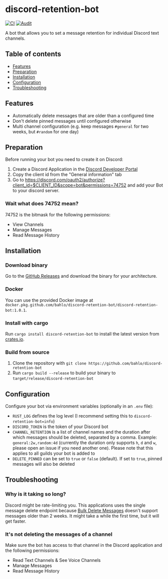 # discord-retention-bot 
[![CI](https://github.com/bahlo/discord-retention-bot/workflows/CI/badge.svg)](https://github.com/bahlo/discord-retention-bot/actions?query=workflow%3ACI)
[![Audit](https://github.com/bahlo/discord-retention-bot/workflows/Audit/badge.svg)](https://github.com/bahlo/discord-retention-bot/actions?query=workflow%3AAudit)

A bot that allows you to set a message retention for individual Discord text 
channels.

## Table of contents
* [Features](#Features)
* [Preparation](#Preparation)
* [Installation](#Installation)
* [Configuration](#Configuration)
* [Troubleshooting](#Troubleshooting)

## Features
* Automatically delete messages that are older than a configured time
* Don't delete pinned messages until configured otherwise
* Multi channel configuration (e.g. keep messages `#general` for two weeks, but 
  `#random` for one day)

## Preparation
Before running your bot you need to create it on Discord:

1. Create a Discord Application in the 
   [Discord Developer Portal](https://discord.com/developers/applications)
2. Copy the client id from the "General information" tab
3. Go to <https://discord.com/oauth2/authorize?client_id=$CLIENT_ID&scope=bot&permissions=74752>
   and add your Bot to your discord server.

### Wait what does 74752 mean?
74752 is the bitmask for the following permissions:
* View Channels
* Manage Messages
* Read Message History

## Installation

### Download binary
Go to the [GitHub Releases](https://github.com/bahlo/discord-retention-bot/releases)
and download the binary for your architecture.

### Docker
You can use the provided Docker image at
`docker.pkg.github.com/bahlo/discord-retention-bot/discord-retention-bot:1.0.1`.

### Install with cargo
Run `cargo install discord-retention-bot` to install the latest version from 
[crates.io](https://crates.io).

### Build from source
1. Clone the repository with 
   `git clone https://github.com/bahlo/discord-retention-bot`
2. Run `cargo build --release` to build your binary to 
   `target/release/discord-retention-bot`

## Configuration

Configure your bot via environment variables (optionally in an `.env` file):

* `RUST_LOG` defines the log level (I recommend setting this to 
  `discord-retention-bot=info`)
* `DISCORD_TOKEN` is the token of your Discord bot
* `CHANNEL_RETENTION` is a list of channel names and the duration after which
  messages should be deleted, separated by a comma. 
  Example: `general:2w,random:4d` 
  (currently the duration only supports `h`, `d` and `w`, please open an issue 
  if you need another one). Please note that this applies to all guilds your
  bot is added to
* `DELETE_PINNED` can be set to `true` or `false` (default). If set to `true`, 
  pinned messages will also be deleted

## Troubleshooting
### Why is it taking so long?
Discord might be rate-limiting you. This applications uses the single message
delete endpoint because [Bulk Delete Messages](https://discord.com/developers/docs/resources/channel#bulk-delete-messages) doesn't support messages older than 2 weeks. 
It might take a while the first time, but it will get faster.

### It's not deleting the messages of a channel
Make sure the bot has access to that channel in the Discord application and the 
following permissions:
* Read Text Channels & See Voice Channels
* Manage Messages
* Read Message History